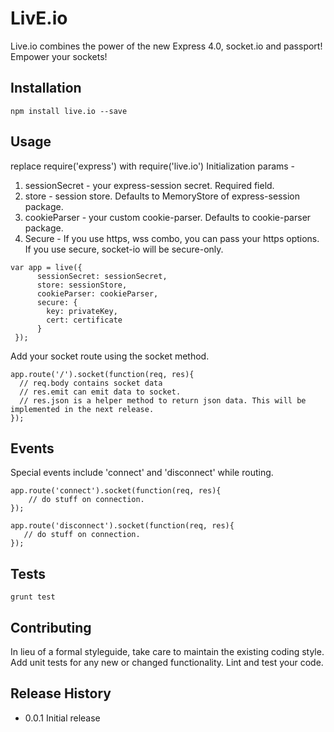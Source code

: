 LivE.io
=========

Live.io combines the power of the new Express 4.0, socket.io and passport! Empower your sockets!

## Installation

    npm install live.io --save

## Usage

  replace require('express') with require('live.io')
  Initialization params -
  1. sessionSecret - your express-session secret. Required field.
  2. store - session store. Defaults to MemoryStore of express-session package.
  3. cookieParser - your custom cookie-parser. Defaults to cookie-parser package.
  4. Secure - If you use https, wss combo, you can pass your https options. If you use secure, socket-io will be secure-only.
  
    var app = live({
          sessionSecret: sessionSecret,
          store: sessionStore,
          cookieParser: cookieParser,
          secure: {
            key: privateKey,
            cert: certificate
          }
     });

  Add your socket route using the socket method.

    app.route('/').socket(function(req, res){
      // req.body contains socket data
      // res.emit can emit data to socket.
      // res.json is a helper method to return json data. This will be implemented in the next release.
    });

## Events
  Special events include 'connect' and 'disconnect' while routing.
  
    app.route('connect').socket(function(req, res){
        // do stuff on connection.
    });

    app.route('disconnect').socket(function(req, res){
       // do stuff on connection.
    });
## Tests

    grunt test

## Contributing

In lieu of a formal styleguide, take care to maintain the existing coding style.
Add unit tests for any new or changed functionality. Lint and test your code.

## Release History

* 0.0.1 Initial release

